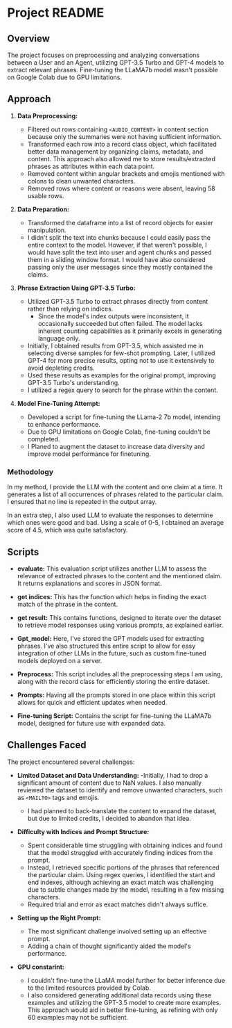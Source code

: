 # Project README

## Overview
The project focuses on preprocessing and analyzing conversations between a User and an Agent, utilizing GPT-3.5 Turbo and GPT-4 models to extract relevant phrases. Fine-tuning the LLaMA7b model wasn't possible on Google Colab due to GPU limitations.

## Approach

1. **Data Preprocessing:**
   - Filtered out rows containing `<AUDIO_CONTENT>` in content section because only the summaries were not having sufficient information.
   - Transformed each row into a record class object, which facilitated better data management by organizing claims, metadata, and content. This approach also allowed me to store results/extracted phrases as attributes within each data point.
   - Removed content within angular brackets and emojis mentioned with colons to clean unwanted characters.
   - Removed rows where content or reasons were absent, leaving 58 usable rows.

2. **Data Preparation:**
   - Transformed the dataframe into a list of record objects for easier manipulation.
   - I didn't split the text into chunks because I could easily pass the entire context to the model. However, if that weren't possible, I would have split the text into user and agent chunks and passed them in a sliding window format. I would have also considered passing only the user messages since they mostly contained the claims.
   
3. **Phrase Extraction Using GPT-3.5 Turbo:**
   - Utilized GPT-3.5 Turbo to extract phrases directly from content rather than relying on indices. 
      - Since the model's index outputs were inconsistent, it occasionally succeeded but often failed. The model lacks inherent counting capabilities as it primarily excels in generating language only.
   - Initially, I obtained results from GPT-3.5, which assisted me in selecting diverse samples for few-shot prompting. Later, I utilized GPT-4 for more precise results, opting not to use it extensively to avoid depleting credits.
   - Used these results as examples for the original prompt, improving GPT-3.5 Turbo's understanding.
   - I utilized a regex query to search for the phrase within the content.



4. **Model Fine-Tuning Attempt:**
   - Developed a script for fine-tuning the LLama-2 7b model, intending to enhance performance.
   - Due to GPU limitations on Google Colab, fine-tuning couldn't be completed.
   - I Planed to augment the dataset to increase data diversity and improve model performance for finetuning.

   
### Methodology

In my method, I provide the LLM with the content and one claim at a time. It generates a list of all occurrences of phrases related to the particular claim. I ensured that no line is repeated in the output array.

In an extra step, I also used LLM to evaluate the responses to determine which ones were good and bad. Using a scale of 0-5, I obtained an average score of 4.5, which was quite satisfactory.


## Scripts

- **evaluate:** This evaluation script utilizes another LLM to assess the relevance of extracted phrases to the content and the mentioned claim. It returns explanations and scores in JSON format.

- **get indices:** This has the function which helps in finding the exact match of the phrase in the content.

- **get result:** This contains functions, designed to iterate over the dataset to retrieve model responses using various prompts, as explained earlier.

- **Gpt_model:** Here, I've stored the GPT models used for extracting phrases. I've also structured this entire script to allow for easy integration of other LLMs in the future, such as custom fine-tuned models deployed on a server.

- **Preprocess:** This script includes all the preprocessing steps I am using, along with the record class for efficiently storing the entire dataset.

- **Prompts:** Having all the prompts stored in one place within this script allows for quick and efficient updates when needed.

- **Fine-tuning Script:** Contains the script for fine-tuning the LLaMA7b model, designed for future use with expanded data.


## Challenges Faced

The project encountered several challenges:

- **Limited Dataset and Data Understanding:**
  -Initially, I had to drop a significant amount of content due to NaN values. I also manually reviewed the dataset to identify and remove unwanted characters, such as `<MAILTO>` tags and emojis.

  - I had planned to back-translate the content to expand the dataset, but due to limited credits, I decided to abandon that idea.

- **Difficulty with Indices and Prompt Structure:**
  - Spent considerable time struggling with obtaining indices and found that the model struggled with accurately finding indices from the prompt.
  - Instead, I retrieved specific portions of the phrases that referenced the particular claim. Using regex queries, I identified the start and end indexes, although achieving an exact match was challenging due to subtle changes made by the model, resulting in a few missing characters.
  - Required trial and error as exact matches didn't always suffice.

- **Setting up the Right Prompt:**
  - The most significant challenge involved setting up an effective prompt.
  - Adding a chain of thought significantly aided the model's performance.

- **GPU constarint:**
  - I couldn't fine-tune the LLaMA model further for better inference due to the limited resources provided by Colab.
  - I also considered generating additional data records using these examples and utilizing the GPT-3.5 model to create more examples. This approach would aid in better fine-tuning, as refining with only 60 examples may not be sufficient.